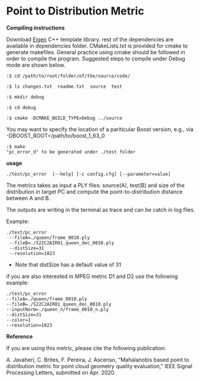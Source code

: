 # Point to Distribution Metric

<b>Compiling instructions</b>

   Download <a href="http://eigen.tuxfamily.org/index.php?title=Main_Page">Eigen</a> C++ template library. 
   rest of the dependencies are available in dependencies folder.
   CMakeLists.txt is provided for cmake to generate makefiles. General
   practice using cmake should be followed in order to compile the
   program. Suggested steps to compile under Debug mode are shown below.
   ```console
   :$ cd /path/to/root/folder/of/the/source/code/
   ```
   ```console
   :$ ls changes.txt  readme.txt  source  test
   ```
   
   ```console
   :$ mkdir debug
   ```
   
   ```console
   :$ cd debug
   ```
   ```console
   :$ cmake -DCMAKE_BUILD_TYPE=Debug ../source
   ```
   
   You may want to specify the location of a pariticular Boost version,
   e.g., via -DBOOST_ROOT=/path/to/boost_1_63_0

   ```console
   :$ make
   "pc_error_d" to be generated under ./test folder
   ```
   
<b> usage </b>

   ```console
   ./test/pc_error  [--help] [-c config.cfg] [--parameter=value]
   ```

   The metrics takes as input a PLY files: source(A), test(B) and size of the distribution in target PC 
   and compute the point-to-distribution distance between A and B.

   The outputs are writing in the terminal as trace and can be catch in log files. 

   Example:

   ```console
   ./test/pc_error 
    --fileA=./queen/frame_0010.ply 
    --fileB=./S22C2AIR01_queen_dec_0010.ply 
    --distSize=31
    --resolution=1023
   ```
 
   * Note that distSize has a default value of 31

   if you are also interested in MPEG metric D1 and D2 use the following example:
   ```console
   ./test/pc_error 
   --fileA=./queen/frame_0010.ply 
   --fileB=./S22C2AIR01_queen_dec_0010.ply 
   --inputNorm=./queen_n/frame_0010_n.ply
   --distSize=31 
   --color=1 
   --resolution=1023
   ```

<b> Reference </b>

   If you are using this metric, please cite the following publication:
   
   A. Javaheri, C. Brites, F. Pereira, J. Ascenso, “Mahalanobis based point to distribution metric for point cloud geometry quality evaluation,” IEEE Signal Processing Letters,    submitted on Apr. 2020.

